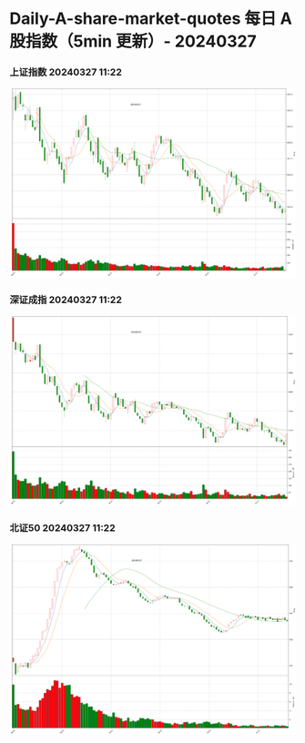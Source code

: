 
# Daily-A-share-market-quotes 每日 A 股指数（5min 更新）- 20240327

### 上证指数 20240327 11:22
![](./fig/2024/3/20240327-sh000001.png)

### 深证成指 20240327 11:22
![](./fig/2024/3/20240327-sz399001.png)

### 北证50 20240327 11:22
![](./fig/2024/3/20240327-bj899050.png)
